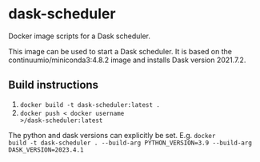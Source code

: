 # dask-scheduler
Docker image scripts for a Dask scheduler.

This image can be used to start a Dask scheduler. It is based on the continuumio/miniconda3:4.8.2 image and installs Dask version 2021.7.2.

## Build instructions

1. <code>docker build -t dask-scheduler:latest .</code>
2. <code>docker push < docker username >/dask-scheduler:latest</code>

The python and dask versions can explicitly be set. E.g.
<code>docker build -t dask-scheduler . --build-arg PYTHON_VERSION=3.9 --build-arg DASK_VERSION=2023.4.1</code>
